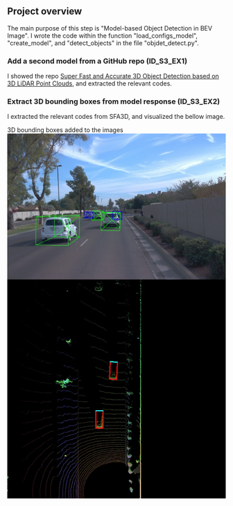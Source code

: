 ## Project overview
The main purpose of this step is "Model-based Object Detection in BEV Image". I wrote the code within the function "load_configs_model", "create_model", and "detect_objects" in the file "objdet_detect.py".

### Add a second model from a GitHub repo (ID_S3_EX1)
I showed the repo [Super Fast and Accurate 3D Object Detection based on 3D LiDAR Point Clouds](https://github.com/maudzung/SFA3D), and extracted the relevant codes.

### Extract 3D bounding boxes from model response (ID_S3_EX2)
I extracted the relevant codes from SFA3D, and visualized the bellow image.

3D bounding boxes added to the images
![3D bounding boxes added to the images](./id_s3_ex2.jpg "3D bounding boxes added to the images")

